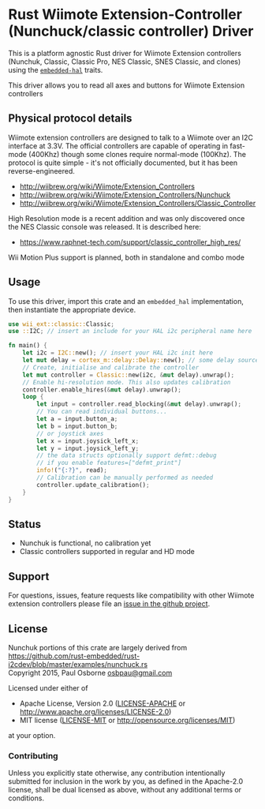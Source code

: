# Rust Wiimote Extension-Controller (Nunchuck/classic controller) Driver

This is a platform agnostic Rust driver for Wiimote Extension controllers (Nunchuk, Classic, Classic Pro, NES Classic, SNES Classic, and clones) using the [`embedded-hal`] traits.

This driver allows you to read all axes and buttons for Wiimote Extension controllers

## Physical protocol details

Wiimote extension controllers are designed to talk to a Wiimote over an I2C interface at 3.3V.
The official controllers are capable of operating in fast-mode (400Khz) though some clones require normal-mode (100Khz).
The protocol is quite simple - it's not officially documented, but it has been reverse-engineered.

- http://wiibrew.org/wiki/Wiimote/Extension_Controllers
- http://wiibrew.org/wiki/Wiimote/Extension_Controllers/Nunchuck
- http://wiibrew.org/wiki/Wiimote/Extension_Controllers/Classic_Controller

High Resolution mode is a recent addition and was only discovered once the NES Classic console was released. It is described here:
- https://www.raphnet-tech.com/support/classic_controller_high_res/


Wii Motion Plus support is planned, both in standalone and combo mode

## Usage

To use this driver, import this crate and an `embedded_hal` implementation,
then instantiate the appropriate device.

```rust
use wii_ext::classic::Classic;
use ::I2C; // insert an include for your HAL i2c peripheral name here

fn main() {
    let i2c = I2C::new(); // insert your HAL i2c init here
    let mut delay = cortex_m::delay::Delay::new(); // some delay source as well
    // Create, initialise and calibrate the controller
    let mut controller = Classic::new(i2c, &mut delay).unwrap();
    // Enable hi-resolution mode. This also updates calibration
    controller.enable_hires(&mut delay).unwrap();
    loop {
        let input = controller.read_blocking(&mut delay).unwrap();
        // You can read individual buttons...
        let a = input.button_a;
        let b = input.button_b;
        // or joystick axes
        let x = input.joysick_left_x;
        let y = input.joysick_left_y;
        // the data structs optionally support defmt::debug
        // if you enable features=["defmt_print"]
        info!("{:?}", read);
        // Calibration can be manually performed as needed
        controller.update_calibration();
    }
}
```

## Status

- Nunchuk is functional, no calibration yet
- Classic controllers supported in regular and HD mode

## Support

For questions, issues, feature requests like compatibility with other Wiimote extension controllers please file an
[issue in the github project](https://github.com/9names/wii-ext-rs/issues).

## License

Nunchuk portions of this crate are largely derived from  
https://github.com/rust-embedded/rust-i2cdev/blob/master/examples/nunchuck.rs  
Copyright 2015, Paul Osborne <osbpau@gmail.com>

Licensed under either of

 * Apache License, Version 2.0 ([LICENSE-APACHE](LICENSE-APACHE) or
   http://www.apache.org/licenses/LICENSE-2.0)
 * MIT license ([LICENSE-MIT](LICENSE-MIT) or
   http://opensource.org/licenses/MIT)

at your option.

### Contributing

Unless you explicitly state otherwise, any contribution intentionally submitted
for inclusion in the work by you, as defined in the Apache-2.0 license, shall
be dual licensed as above, without any additional terms or conditions.

[`embedded-hal`]: https://github.com/rust-embedded/embedded-hal